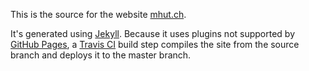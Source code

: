 This is the source for the website [mhut.ch](https://mhut.ch).

It's generated using [Jekyll](https://jekyllrb.com/). Because it uses
plugins not supported by [GitHub Pages](https://pages.github.com/), a
[Travis CI](https://travis-ci.org/) build step compiles the site from the
source branch and deploys it to the master branch.